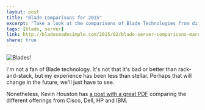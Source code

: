 ```yaml
---
layout: post
title: "Blade Comparisons for 2015"
excerpt: "Take a look at the comparisons of Blade Technologies from different vendors."
tags: [blade, server]
link: http://bladesmadesimple.com/2015/02/blade-server-comparisons-march-2015/  
share: true
---
```

![Blades!](http://www.www8-hp.com/us/en/images/blade_tcm245_1722321_tcm245_1721906_tcm245-1722321.jpg)

I'm not a fan of Blade technology. It's not that it's bad or better than rack-and-stack, but my experience has been less than stellar. Perhaps that will change in the future, we'll just have to see.

Nonetheless, Kevin Houston has [a post with a great PDF](http://bladesmadesimple.com/2015/02/blade-server-comparisons-march-2015/  ) comparing the different offerings from Cisco, Dell, HP and IBM.